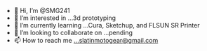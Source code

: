 - 👋 Hi, I’m @SMG241
- 👀 I’m interested in ...3d prototyping
- 🌱 I’m currently learning ...Cura, Sketchup, and FLSUN SR Printer
- 💞️ I’m looking to collaborate on ...pending
- 📫 How to reach me ...slatinmotogear@gmail.com

<!---
SMG241/SMG241 is a ✨ special ✨ repository because its `README.md` (this file) appears on your GitHub profile.
You can click the Preview link to take a look at your changes.
--->
